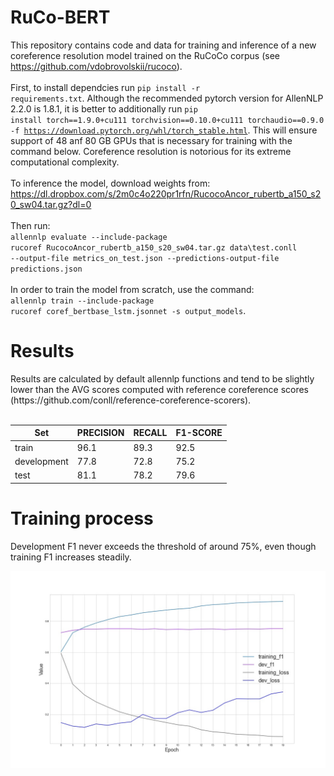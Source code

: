 # RuCo-BERT

This repository contains code and data for training and inference of a new coreference resolution model trained on the RuCoCo corpus (see https://github.com/vdobrovolskii/rucoco). <br><br>
First, to install dependcies run <code>pip install -r requirements.txt</code>. Although the recommended pytorch version for AllenNLP 2.2.0 is 1.8.1, it is better to additionally run <code>pip install torch==1.9.0+cu111 torchvision==0.10.0+cu111 torchaudio==0.9.0 -f https://download.pytorch.org/whl/torch_stable.html</code>. This will ensure support of 48 anf 80 GB GPUs that is necessary for training with the command below. Coreference resolution is notorious for its extreme computational complexity.<br><br>
To inference the model, download weights from: https://dl.dropbox.com/s/2m0c4o220pr1rfn/RucocoAncor_rubertb_a150_s20_sw04.tar.gz?dl=0 <br><br>
Then run: <br>
<code>allennlp evaluate --include-package rucoref RucocoAncor_rubertb_a150_s20_sw04.tar.gz data\test.conll --output-file metrics_on_test.json --predictions-output-file predictions.json</code><br><br>
In order to train the model from scratch, use the command:<br>
<code>allennlp train --include-package rucoref coref_bertbase_lstm.jsonnet -s output_models</code>.<br>
<h1>Results</h1>
Results are calculated by default allennlp functions and tend to be slightly lower than the AVG scores computed with reference coreference scores (https://github.com/conll/reference-coreference-scorers).<br><br>

| Set           | PRECISION | RECALL    | F1-SCORE|
|---------------|-----------|-----------|---------|
| train         | 96.1      | 89.3      | 92.5    |
|development    | 77.8      | 72.8      | 75.2    |
|test           | 81.1      | 78.2      | 79.6    |

<h1>Training process</h1>
Development F1 never exceeds the threshold of around 75%, even though training F1 increases steadily.

![alt text](https://github.com/gleb-skobinsky/RuCo-BERT/blob/master/training.jpg?raw=true)
